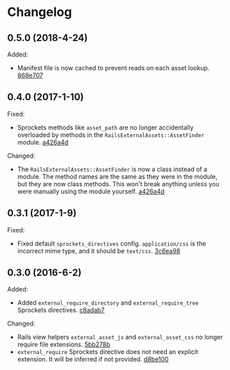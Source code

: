 # Changelog

## 0.5.0 (2018-4-24)

Added:

- Manifest file is now cached to prevent reads on each asset lookup. [868e707](../../commit/868e707)

## 0.4.0 (2017-1-10)

Fixed:

- Sprockets methods like `asset_path` are no longer accidentally overloaded by methods in the `RailsExternalAssets::AssetFinder` module. [a426a4d](../../commit/a426a4d)

Changed:

- The `RailsExternalAssets::AssetFinder` is now a class instead of a module. The method names are the same as they were in the module, but they are now class methods. This won't break anything unless you were manually using the module yourself. [a426a4d](../../commit/a426a4d)

## 0.3.1 (2017-1-9)

Fixed:

- Fixed default `sprockets_directives` config. `application/css` is the incorrect mime type, and it should be `text/css`. [3c6ea98](../../commit/3c6ea98)

## 0.3.0 (2016-6-2)

Added:

- Added `external_require_directory` and `external_require_tree` Sprockets directives. [c8adab7](../../commit/c8adab7)

Changed:

- Rails view helpers `external_asset_js` and `external_asset_css` no longer require file extensions. [5bb278b](../../commit/5bb278b)
- `external_require` Sprockets directive does not need an explicit extension. It will be inferred if not provided. [d8be100](../../commit/d8be100)
